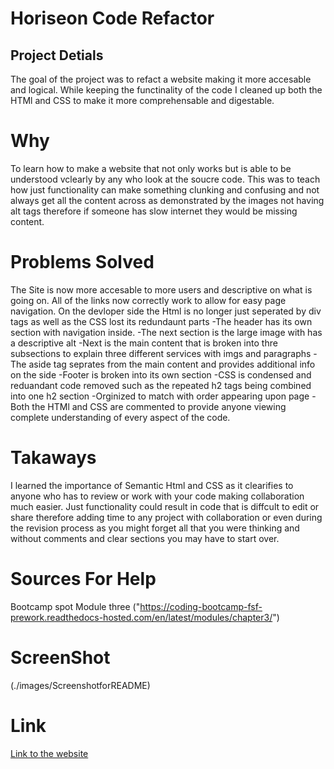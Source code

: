 # Horiseon Code Refactor

## Project Detials
The goal of the project was to refact a website making it more accesable and logical. 
While keeping the functinality of the code I cleaned up both the HTMl and CSS to make it more comprehensable and digestable.

# Why
To learn how to make a website that not only works but is able to be understood vclearly by any who look at the soucre code.
This was to teach how just functionality can make something clunking and confusing and not always get all the content across as demonstrated by the images not having alt tags therefore if someone has slow internet they would be missing content.

# Problems Solved
The Site is now more accesable to more users and descriptive on what is going on. All of the links now correctly work to allow for easy page navigation.
On the devloper side the Html is no longer just seperated by div tags as well as the CSS lost its redundaunt parts 
-The header has its own section with navigation inside. 
-The next section is the large image with has a descriptive alt
-Next is the main content that is broken into thre subsections to explain three different services with imgs and paragraphs
-The aside tag seprates from the main content and provides additional info on the side
-Footer is broken into its own section
-CSS is condensed and reduandant code removed such as the repeated h2 tags being combined into one h2 section
-Orginized to match with order appearing upon page
-Both the HTMl and CSS are commented to provide anyone viewing complete understanding of every aspect of the code.

# Takaways
I learned the importance of Semantic Html and CSS as it clearifies to anyone who has to review or work with your code making collaboration much easier. 
Just functionality could result in code that is diffcult to edit or share therefore adding time to any project with collaboration or even during the revision process as you might forget all that you were thinking and without comments and clear sections you may have to start over.

# Sources For Help
 Bootcamp spot Module three ("https://coding-bootcamp-fsf-prework.readthedocs-hosted.com/en/latest/modules/chapter3/")

 
# ScreenShot
(./images/ScreenshotforREADME)

# Link
[Link to the website]("")